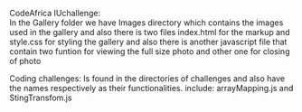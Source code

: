 CodeAfrica IUchallenge:   
In the Gallery folder we have Images directory which contains the images used in the gallery and also there is two files index.html for the markup and style.css for styling the gallery and also there is another javascript file that contain two funtion for viewing the full size photo and other one for closing of photo

Coding challenges: Is found in the directories of challenges and also have the names respectively as their functionalities.                       						include: arrayMapping.js and StingTransfom.js 
